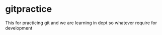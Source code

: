 # gitpractice
This for practicing git
and we are learning in dept so whatever require
for development
